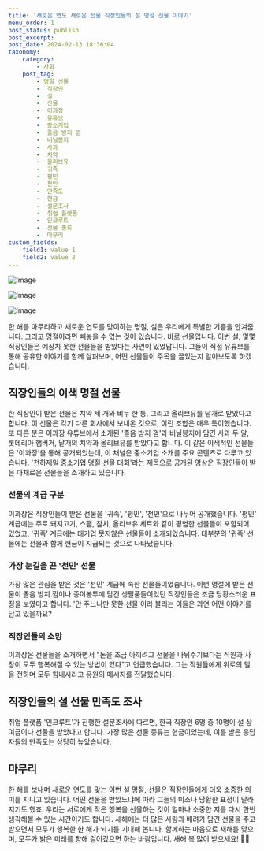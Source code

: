 ```yaml
---
title: '새로운 연도 새로운 선물 직장인들의 설 명절 선물 이야기'
menu_order: 1
post_status: publish
post_excerpt: 
post_date: 2024-02-13 18:36:04
taxonomy:
    category:
        - 사회
    post_tag:
        - 명절 선물
        -  직장인
        -  설
        -  선물
        -  이과장
        -  유튜브
        -  중소기업
        -  졸음 방지 껌
        -  비닐봉지
        -  사과
        -  치약
        -  올리브유
        -  귀족
        -  평민
        -  천민
        -  만족도
        -  현금
        -  설문조사
        -  취업 플랫폼
        -  인크루트
        -  선물 종류
        -  마무리
custom_fields:
    field1: value 1
    field2: value 2
---
```


![Image](https://imgnews.pstatic.net/image/023/2024/02/13/0003816386_001_20240213141501092.jpg?type=w647)

![Image](https://imgnews.pstatic.net/image/023/2024/02/13/0003816386_002_20240213141501125.jpg?type=w647)

![Image](https://imgnews.pstatic.net/image/023/2024/02/13/0003816386_003_20240213141501151.jpg?type=w647)

한 해를 마무리하고 새로운 연도를 맞이하는 명절, 설은 우리에게 특별한 기쁨을 안겨줍니다. 그리고 명절이라면 빼놓을 수 없는 것이 있습니다. 바로 선물입니다. 이번 설, 몇몇 직장인들은 예상치 못한 선물들을 받았다는 사연이 있었답니다. 그들이 직접 유튜브를 통해 공유한 이야기를 함께 살펴보며, 어떤 선물들이 주목을 끌었는지 알아보도록 하겠습니다.
## 직장인들의 이색 명절 선물
한 직장인이 받은 선물은 치약 세 개와 비누 한 통, 그리고 올리브유를 낱개로 받았다고 합니다. 이 선물은 각기 다른 회사에서 보내온 것으로, 이런 조합은 매우 특이했습니다. 또 다른 분은 이과장 유튜브에서 소개된 '졸음 방지 껌'과 비닐봉지에 담긴 사과 두 알, 롯데리아 햄버거, 낱개의 치약과 올리브유를 받았다고 합니다.
이 같은 이색적인 선물들은 '이과장'을 통해 공개되었는데, 이 채널은 중소기업 소개를 주요 콘텐츠로 다루고 있습니다. '천하제일 중소기업 명절 선물 대회'라는 제목으로 공개된 영상은 직장인들이 받은 다채로운 선물들을 소개하고 있습니다.
### 선물의 계급 구분
이과장은 직장인들이 받은 선물을 '귀족', '평민', '천민'으로 나누어 공개했습니다. '평민' 계급에는 주로 돼지고기, 스팸, 참치, 올리브유 세트와 같이 평범한 선물들이 포함되어 있었고, '귀족' 계급에는 대기업 못지않은 선물들이 소개되었습니다. 대부분의 '귀족' 선물에는 선물과 함께 현금이 지급되는 것으로 나타났습니다.
### 가장 눈길을 끈 '천민' 선물
가장 많은 관심을 받은 것은 '천민' 계급에 속한 선물들이었습니다. 이번 명절에 받은 선물이 졸음 방지 껌이나 종이봉투에 담긴 생필품들이었던 직장인들은 조금 당황스러운 표정을 보였다고 합니다. '안 주느니만 못한 선물'이라 불리는 이들은 과연 어떤 이야기를 담고 있을까요?
### 직장인들의 소망
이과장은 선물들을 소개하면서 "돈을 조금 아끼려고 선물을 나눠주기보다는 직원과 사장이 모두 행복해질 수 있는 방법이 있다"고 언급했습니다. 그는 직원들에게 위로의 말을 전하며 모두 힘내시라고 응원의 메시지를 전달했습니다.
## 직장인들의 설 선물 만족도 조사
취업 플랫폼 '인크루트'가 진행한 설문조사에 따르면, 한국 직장인 6명 중 10명이 설 상여금이나 선물을 받았다고 합니다. 가장 많은 선물 종류는 현금이었는데, 이를 받은 응답자들의 만족도는 상당히 높았습니다.
## 마무리
한 해를 보내며 새로운 연도를 맞는 이번 설 명절, 선물은 직장인들에게 더욱 소중한 의미를 지니고 있습니다. 어떤 선물을 받았느냐에 따라 그들의 미소나 당황한 표정이 달라지기도 했죠. 우리는 서로에게 작은 행복을 선물하는 것이 얼마나 소중한 지를 다시 한번 생각해볼 수 있는 시간이기도 합니다. 새해에는 더 많은 사랑과 배려가 담긴 선물을 주고받으면서 모두가 행복한 한 해가 되기를 기대해 봅니다. 함께하는 마음으로 새해를 맞으며, 모두가 밝은 미래를 향해 걸어갔으면 하는 바람입니다. 새해 복 많이 받으세요! 🎁✨
